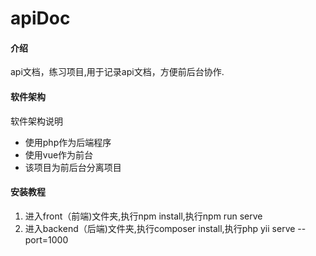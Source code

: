 # apiDoc

#### 介绍
api文档，练习项目,用于记录api文档，方便前后台协作.

#### 软件架构
软件架构说明
- 使用php作为后端程序
- 使用vue作为前台
- 该项目为前后台分离项目


#### 安装教程
1. 进入front（前端)文件夹,执行npm install,执行npm run serve
2. 进入backend（后端)文件夹,执行composer install,执行php yii serve --port=1000
